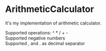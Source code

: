 # ArithmeticCalculator

It's my implementation of arithmetic calculator.

Supported operations: ^ * / + -  
Supported negative numbers  
Supported , and . as decimal separator  
